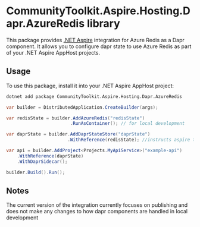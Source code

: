 # CommunityToolkit.Aspire.Hosting.Dapr.AzureRedis library

This package provides [.NET Aspire](https://learn.microsoft.com/en-us/dotnet/aspire/get-started/aspire-overview) integration for Azure Redis as a Dapr component. It allows you to configure dapr state to use Azure Redis as part of your .NET Aspire AppHost projects. 

## Usage
To use this package, install it into your .NET Aspire AppHost project:

```bash
dotnet add package CommunityToolkit.Aspire.Hosting.Dapr.AzureRedis
```

```csharp
var builder = DistributedApplication.CreateBuilder(args);

var redisState = builder.AddAzureRedis("redisState")
                        .RunAsContainer(); // for local development

var daprState = builder.AddDaprStateStore("daprState")
                       .WithReference(redisState); //instructs aspire to use azure redis when publishing

var api = builder.AddProject<Projects.MyApiService>("example-api")
    .WithReference(daprState)
    .WithDaprSidecar();

builder.Build().Run();

```

## Notes

The current version of the integration currently focuses on publishing and does not make any changes to how dapr components are handled in local development